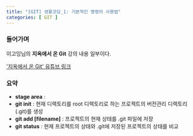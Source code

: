 ```yaml
---
title: "[GIT] 생활코딩_1: 기본적인 명령어 사용법"
categories: [ GIT ]
---
```


### 들어가며

이고잉님의 **지옥에서 온 Git** 강의 내용 일부이다.

['지옥에서 온 Git' 유튜브 링크](https://youtu.be/hFJZwOfme6w)

### 요약
* **stage area** : 
* **git init** : 현재 디렉토리를 root 디렉토리로 하는 프로젝트의 버전관리 디렉토리(.git)를 생성
* **git add [filename]** : 프로젝트의 현재 상태를 .git 파일에 저장
* **git status** : 현재 프로젝트의 상태와 .git에 저장된 프로젝트의 상태를 비교